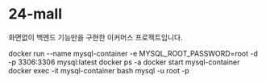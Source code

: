 # 24-mall
화면없이 백엔드 기능만을 구현한 이커머스  프로젝트입니다.


docker run --name mysql-container -e MYSQL_ROOT_PASSWORD=root -d -p 3306:3306 mysql:latest
docker ps -a
docker start mysql-container
docker exec -it mysql-container bash
mysql -u root -p
